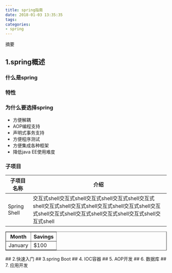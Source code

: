 ```yaml
---
title: spring指南
date: 2018-01-03 13:35:35
tags:
categories:
- spring
---
```

摘要
<!-- more -->
## 1.spring概述
### 什么是spring
### 特性
### 为什么要选择spring
* 方便解耦
* AOP编程支持
* 声明式事务支持
* 方便程序测试
* 方便集成各种框架
* 降低java EE使用难度

### 子项目
子项目名称|介绍
-------- |--
Spring Shell|交互式shell交互式shell交互式shell交互式shell交互式shell交互式shell交互式shell交互式shell交互式shell交互式shell交互式shell交互式shell交互式shell交互式shell交互式shell

<table border="1">
  <tr>
    <th>Month</th>
    <th>Savings</th>
  </tr>
  <tr>
    <td>January</td>
    <td>$100</td>
  </tr>
</table>
## 2.快速入门
## 3.spring Boot
## 4. IOC容器
## 5. AOP开发
## 6. 数据库
## 7. 应用开发